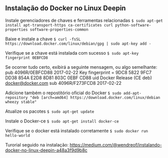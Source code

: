 ## Instalação do Docker no Linux Deepin

Instale gerenciadores de chaves e ferramentas relacionadas
``` $ sudo apt-get install apt-transport-https ca-certificates curl python-software-properties software-properties-common ```

Baixe e instale a chave 
``` $ curl -fsSL https://download.docker.com/linux/debian/gpg | sudo apt-key add - ```

Verifique se a chave está instalada com sucesso
``` $ sudo apt-key fingerprint 0EBFCD8 ```

Se ocorrer tudo certo, exibirá a seguinte mensagem, ou algo semelhante:
pub 4096R/0EBFCD88 2017-02-22 Key fingerprint = 9DC8 5822 9FC7 DD38 854A E2D8 8D81 803C 0EBF CD88 
 uid Docker Release (CE deb) <docker@docker.com> 
 sub 4096R/F273FCD8 2017-02-22

Adicione também o repostitório oficial do Docker
``` $ sudo add-apt-repository "deb [arch=amd64] https://download.docker.com/linux/debian wheezy stable" ```

Atualize os pacotes
``` $ sudo apt-get update ```

Instale o Docker-ce
``` $ sudo apt-get install docker-ce ```

Verifique se o docker está instalado corretamente
``` $ sudo docker run hello-world ```


Turorial seguido na instalação:
https://medium.com/@wendreof/instalando-docker-no-linux-deepin-a48a3f9d9b8c
